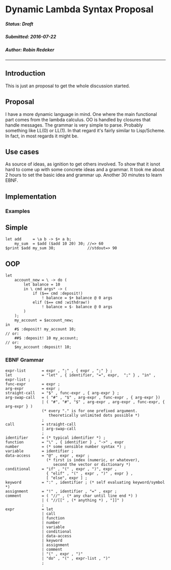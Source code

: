 # Dynamic Lambda Syntax Proposal

##### Status: Draft
##### Submitted: 2016-07-22
##### Author: Robin Redeker
****************************

## Introduction

This is just an proposal to get the whole discussion started.

## Proposal

I have a more dynamic language in mind. One where the main functional
part comes from the lambda calculus. OO is handled by closures that
handle messages. The grammar is very simple to parse. Probably something
like LL(0) or LL(1). In that regard it's fairly similar to Lisp/Scheme.
In fact, in most regards it might be.

## Use cases

As source of ideas, as ignition to get others involved. To show that
it isnot hard to come up with some concrete ideas and a grammar.
It took me about 2 hours to set the basic idea and grammar up.
Another 30 minutes to learn EBNF.

## Implementation

### Examples

Simple
------

    let add     = \a b -> $+ a b;
        my_sum  = $add ($add 10 20) 30; //=> 60
    $print $add my_sum 30;              //stdout=> 90

OOP
---

    let
        account_new = \ -> do (
            let balance = 10
            in \ cmd args* -> (
                if ($== cmd :deposit!)
                    ! balance = $+ balance @ 0 args
                elif ($== cmd :withdraw!)
                    ! balance = $- balance @ 0 args
            )
        );
        my_account = $account_new;
    in
        #$ :deposit! my_account 10;
    // or:
        ##$ :deposit! 10 my_account;
    // or:
        $my_account :deposit! 10;


### EBNF Grammar

    expr-list       = expr , ";" , { expr , ";" } ;
    let             = "let" , { identifier, "=", expr,  ";" } , "in" , expr-list ;
    func-expr       = expr ;
    arg-expr        = expr ;
    straight-call   = "$" , func-expr , { arg-expr } ;
    arg-swap-call   = ( "#" , "$" , arg-expr , func-expr , { arg-expr })
                    | ( "#", "#", "$" , arg-expr , arg-expr , func-expr, { arg-expr } )
                    (* every "." is for one prefixed argument.
                       theoretically unlimited dots possible *)
                    ;
    call            = straight-call
                    | arg-swap-call
                    ;
    identifier      = (* typical identifier *) ;
    function        = "\" , { identifier } , "->" , expr
    number          = (* some sensible number syntax *) ;
    variable        = identifier ;
    data-access     = "@" , expr , expr ;
                      (* first is index (numeric, or whatever),
                         second the vector or dictionary *)
    conditional     = "if" , "(" , expr , ")", expr ,
                      { "elif" , "(" , expr , ")" , expr } ,
                      [ "else", expr ] ;
    keyword         = ":" , identifier ; (* self evaluating keyword/symbol *)
    assignment      = "!" , identifier , "=" , expr ;
    comment         = ( "//" , (* any char until line end *) )
                    | ( "//[[" , (* anything *) , "]]" )
                    ;
    expr            = let
                    | call
                    | function
                    | number
                    | variable
                    | conditional
                    | data-access
                    | keyword
                    | assignment
                    | comment
                    | "(" , expr , ")"
                    | "do" , "(" , expr-list , ")"
                    ;
